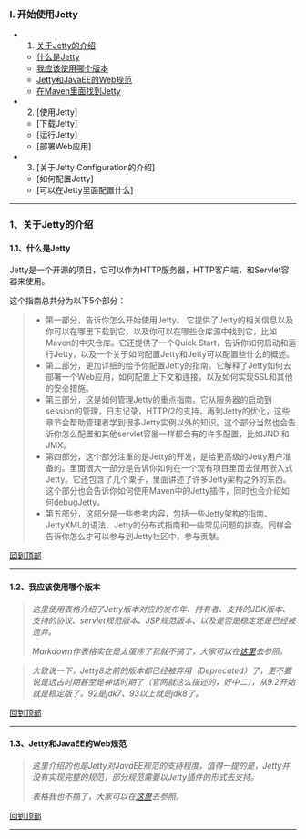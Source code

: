### Ⅰ. 开始使用Jetty
<span id="开始使用jetty"></span>
  - 1. [关于Jetty的介绍](#11关于jetty的介绍)
    - [什么是Jetty](#111什么是jetty)
    - [我应该使用哪个版本](#112我应该使用哪个版本)
    - [Jetty和JavaEE的Web规范](#113jetty和javaee的web规范)
    - [在Maven里面找到Jetty](#114在maven里面找到jetty)
  - 2. [使用Jetty]
    - [下载Jetty]
    - [运行Jetty]
    - [部署Web应用]
  - 3. [关于Jetty Configuration的介绍]
    - [如何配置Jetty]
    - [可以在Jetty里面配置什么]

- - -
<span id="11关于jetty的介绍"></span>
### 1、关于Jetty的介绍
<span id="111什么是jetty"></span>
#### 1.1、什么是Jetty
Jetty是一个开源的项目，它可以作为HTTP服务器，HTTP客户端，和Servlet容器来使用。

这个指南总共分为以下5个部分：
> - 第一部分，告诉你怎么开始使用Jetty。 它提供了Jetty的相关信息以及你可以在哪里下载到它，以及你可以在哪些仓库源中找到它，比如Maven的中央仓库。它还提供了一个Quick Start，告诉你如何启动和运行Jetty，以及一个关于如何配置Jetty和Jetty可以配置些什么的概述。
> - 第二部分，更加详细的给予你配置Jetty的指南。它解释了Jetty如何去部署一个Web应用，如何配置上下文和连接，以及如何实现SSL和其他的安全措施。
> - 第三部分，这是如何管理Jetty的重点指南。它从服务器的启动到session的管理，日志记录，HTTP/2的支持，再到Jetty的优化，这些章节会帮助管理者学到很多Jetty实例以外的知识。这个部分当然也会告诉你怎么配置和其他servlet容器一样都会有的许多配置，比如JNDI和JMX。
> - 第四部分，这个部分注重的是Jetty的开发，是给更高级的Jetty用户准备的。里面很大一部分是告诉你如何在一个现有项目里面去使用嵌入式Jetty。它还包含了几个栗子，里面讲述了许多Jetty架构之外的东西。这个部分也会告诉你如何使用Maven中的Jetty插件，同时也会介绍如何debugJetty。
> - 第五部分，这部分是一些参考内容，包括一些Jetty架构的指南、JettyXML的语法、Jetty的分布式指南和一些常见问题的排查。同样会告诉你怎么才可以参与到Jetty社区中，参与贡献。

[回到顶部](#开始使用jetty)
- - -
<span id="112我应该使用哪个版本"></span>
#### 1.2、我应该使用哪个版本

> *这里使用表格介绍了Jetty版本对应的发布年、持有者、支持的JDK版本、支持的协议、servlet规范版本、JSP规范版本、以及是否是稳定还是已经被遗弃。*
>
> *Markdown作表格实在是太蛋疼了我就不搞了，大家可以在[这里](http://www.eclipse.org/jetty/documentation/9.4.6.v20170531/what-jetty-version.html)去参照。*

> *大致说一下，Jetty8之前的版本都已经被弃用（Deprecated）了，更不要说是远古时期甚至是神话时期了（官网就这么描述的，好中二），从9.2开始就是稳定版了。92是jdk7、93以上就是jdk8了。*

[回到顶部](#开始使用jetty)
- - -
<span id="113jetty和javaee的web规范"></span>
#### 1.3、Jetty和JavaEE的Web规范

> *这里介绍的也是Jetty对JavaEE规范的支持程度，值得一提的是，Jetty并没有实现完整的规范，部分规范需要以Jetty插件的形式去支持。*
>
> *表格我也不搞了，大家可以在[这里](http://www.eclipse.org/jetty/documentation/9.4.6.v20170531/jetty-javaee.html)去参照。*

[回到顶部](#开始使用jetty)
- - -
